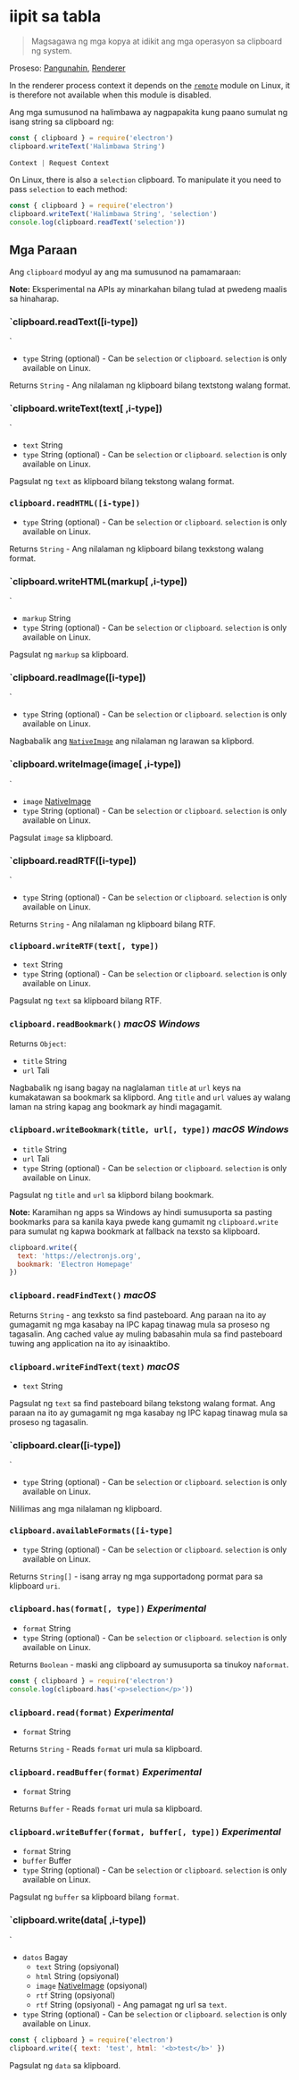 # iipit sa tabla

> Magsagawa ng mga kopya at idikit ang mga operasyon sa clipboard ng system.

Proseso: [Pangunahin](../glossary.md#main-process), [Renderer](../glossary.md#renderer-process)

In the renderer process context it depends on the [`remote`](remote.md) module on Linux, it is therefore not available when this module is disabled.

Ang mga sumusunod na halimbawa ay nagpapakita kung paano sumulat ng isang string sa clipboard ng: 

```javascript
const { clipboard } = require('electron')
clipboard.writeText('Halimbawa String')
 
Context | Request Context

```

On Linux, there is also a `selection` clipboard. To manipulate it you need to pass `selection` to each method:

```javascript
const { clipboard } = require('electron')
clipboard.writeText('Halimbawa String', 'selection')
console.log(clipboard.readText('selection'))
```

## Mga Paraan

Ang `clipboard` modyul ay ang ma sumusunod na pamamaraan:

**Note:** Eksperimental na APIs ay minarkahan bilang tulad at pwedeng maalis sa hinaharap. 

### `clipboard.readText([i-type])

`

* `type` String (optional) - Can be `selection` or `clipboard`. `selection` is only available on Linux.

Returns `String` - Ang nilalaman ng klipboard bilang textstong walang format. 

### `clipboard.writeText(text[ ,i-type])

`

* `text` String
* `type` String (optional) - Can be `selection` or `clipboard`. `selection` is only available on Linux.

Pagsulat ng `text` as klipboard bilang tekstong walang format.

### `clipboard.readHTML([i-type])`

* `type` String (optional) - Can be `selection` or `clipboard`. `selection` is only available on Linux.

Returns `String` - Ang nilalaman ng klipboard bilang texkstong walang format. 

### `clipboard.writeHTML(markup[ ,i-type])

`

* `markup` String
* `type` String (optional) - Can be `selection` or `clipboard`. `selection` is only available on Linux.

Pagsulat ng `markup` sa klipboard. 

### `clipboard.readImage([i-type])

`

* `type` String (optional) - Can be `selection` or `clipboard`. `selection` is only available on Linux.

Nagbabalik ang [`NativeImage`](native-image.md) ang nilalaman ng larawan sa klipbord. 

### `clipboard.writeImage(image[ ,i-type])

`

* `image` [NativeImage](native-image.md)
* `type` String (optional) - Can be `selection` or `clipboard`. `selection` is only available on Linux.

Pagsulat `image` sa klipboard.

### `clipboard.readRTF([i-type])

`

* `type` String (optional) - Can be `selection` or `clipboard`. `selection` is only available on Linux.

Returns `String` - Ang nilalaman ng klipboard bilang RTF.

### `clipboard.writeRTF(text[, type])`

* `text` String
* `type` String (optional) - Can be `selection` or `clipboard`. `selection` is only available on Linux.

Pagsulat ng `text` sa klipboard bilang RTF.

### `clipboard.readBookmark()` *macOS* *Windows*

Returns `Object`:

* `title` String
* `url` Tali

Nagbabalik ng isang bagay na naglalaman `title` at `url` keys na kumakatawan sa bookmark sa klipbord. Ang `title` and `url` values ay walang laman na string kapag ang bookmark ay hindi magagamit. 

### `clipboard.writeBookmark(title, url[, type])` *macOS* *Windows*

* `title` String
* `url` Tali
* `type` String (optional) - Can be `selection` or `clipboard`. `selection` is only available on Linux.

Pagsulat ng `title` and `url` sa klipbord bilang bookmark.

**Note:** Karamihan ng apps sa Windows ay hindi sumusuporta sa pasting bookmarks para sa kanila kaya pwede kang gumamit ng `clipboard.write` para sumulat ng kapwa bookmark at fallback na texsto sa klipboard.

```js
clipboard.write({
  text: 'https://electronjs.org',
  bookmark: 'Electron Homepage'
})
```

### `clipboard.readFindText()` *macOS*

Returns `String` - ang texksto sa find pasteboard. Ang paraan na ito ay gumagamit ng mga kasabay na IPC kapag tinawag mula sa proseso ng tagasalin. Ang cached value ay muling babasahin mula sa find pasteboard tuwing ang application na ito ay isinaaktibo.

### `clipboard.writeFindText(text)` *macOS*

* `text` String

Pagsulat ng `text` sa find pasteboard bilang tekstong walang format. Ang paraan na ito ay gumagamit ng mga kasabay ng IPC kapag tinawag mula sa proseso ng tagasalin. 

### `clipboard.clear([i-type])

`

* `type` String (optional) - Can be `selection` or `clipboard`. `selection` is only available on Linux.

Nililimas ang mga nilalaman ng klipboard. 

### `clipboard.availableFormats([i-type]`

* `type` String (optional) - Can be `selection` or `clipboard`. `selection` is only available on Linux.

Returns `String[]` - isang array ng mga supportadong pormat para sa klipboard `uri`.

### `clipboard.has(format[, type])` *Experimental*

* `format` String
* `type` String (optional) - Can be `selection` or `clipboard`. `selection` is only available on Linux.

Returns `Boolean` - maski ang clipboard ay sumusuporta sa tinukoy na`format`.

```javascript
const { clipboard } = require('electron')
console.log(clipboard.has('<p>selection</p>'))
```

### `clipboard.read(format)` *Experimental* 

* `format` String

Returns `String` - Reads `format` uri mula sa klipboard. 

### `clipboard.readBuffer(format)` *Experimental*

* `format` String

Returns `Buffer` - Reads `format` uri mula sa klipboard. 

### `clipboard.writeBuffer(format, buffer[, type])` *Experimental*

* `format` String
* `buffer` Buffer
* `type` String (optional) - Can be `selection` or `clipboard`. `selection` is only available on Linux.

Pagsulat ng `buffer` sa klipboard bilang `format`.

### `clipboard.write(data[ ,i-type])

`

* `datos` Bagay 
  * `text` String (opsiyonal)
  * `html` String (opsiyonal)
  * `image` [NativeImage](native-image.md) (opsiyonal)
  * `rtf` String (opsiyonal)
  * `rtf` String (opsiyonal) - Ang pamagat ng url sa `text`. 
* `type` String (optional) - Can be `selection` or `clipboard`. `selection` is only available on Linux.

```javascript
const { clipboard } = require('electron')
clipboard.write({ text: 'test', html: '<b>test</b>' })
```

Pagsulat ng `data` sa klipboard.
